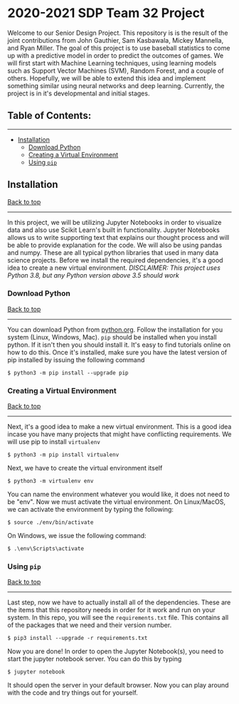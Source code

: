 # 2020-2021 SDP Team 32 Project
Welcome to our Senior Design Project. This repository is is the result of the joint contributions from John Gauthier, Sam Kasbawala, Mickey Mannella, and Ryan Miller. The goal of this project is to use baseball statistics to come up with a predictive model in order to predict the outcomes of games. We will first start with Machine Learning techniques, using learning models such as Support Vector Machines (SVM), Random Forest, and a couple of others. Hopefully, we will be able to extend this idea and implement something similar using neural networks and deep learning. Currently, the project is in it's developmental and initial stages.


## Table of Contents:
------
- [Installation](#installation)  
    - [Download Python](#download-python)
    - [Creating a Virtual Environment](#creating-a-virtual-environment)
    - [Using `pip`](#using-pip)


## Installation  
[Back to top](#table-of-contents)

------
In this project, we will be utilizing Jupyter Notebooks in order to visualize data and also use Scikit Learn's built in functionality. Jupyter Notebooks allows us to write supporting text that explains our thought process and will be able to provide explanation for the code. We will also be using pandas and numpy. These are all typical python libraries that used in many data science projects. Before we install the required dependencies, it's a good idea to create a new virtual environment. *DISCLAIMER: This project uses Python 3.8, but any Python version above 3.5 should work*


### Download Python
[Back to top](#table-of-contents)

------
You can download Python from [python.org](https://www.python.org/downloads/). Follow the installation for you system (Linux, Windows, Mac). `pip` should be installed when you install python. If it isn't then you should install it. It's easy to find tutorials online on how to do this. Once it's installed, make sure you have the latest version of pip installed by issuing the following command
```
$ python3 -m pip install --upgrade pip
```


### Creating a Virtual Environment
[Back to top](#table-of-contents)

------
Next, it's a good idea to make a new virtual environment. This is a good idea incase you have many projects that might have conflicting requirements. We will use pip to install `virtualenv`
```
$ python3 -m pip install virtualenv
```
Next, we have to create the virtual environment itself
```
$ python3 -m virtualenv env
```
You can name the environment whatever you would like, it does not need to be "env". Now we must activate the virtual environment. On Linux/MacOS, we can activate the environment by typing the following:
```
$ source ./env/bin/activate
```
On Windows, we issue the following command:
```
$ .\env\Scripts\activate
```


### Using `pip`
[Back to top](#table-of-contents)

------
Last step, now we have to actually install all of the dependencies. These are the items that this repository needs in order for it work and run on your system. In this repo, you will see the `requirements.txt` file. This contains all of the packages that we need and their version number.
```
$ pip3 install --upgrade -r requirements.txt
```
Now you are done! In order to open the Jupyter Notebook(s), you need to start the jupyter notebook server. You can do this by typing
```
$ jupyter notebook
```
It should open the server in your default browser. Now you can play around with the code and try things out for yourself.
